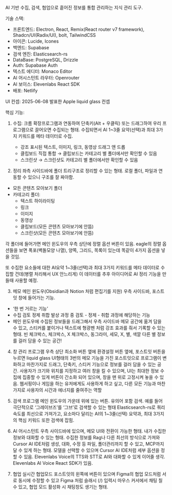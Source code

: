 AI 기반 수집, 검색, 협업으로 흩어진 정보를 통합 관리하는 지식 관리 도구.

기술 스택:
- 프론트엔드: Electron, React, Remix(React router v7 framework), Shadcn/UI(Radix/UI), bolt, TailwindCSS
- 아이콘: Lucide, Icones
- 백엔드: Supabase
- 검색 엔진: Elasticsearch-rs
- DataBase: PostgreSQL, Drizzle
- Auth: Supabase Auth
- 텍스트 에디터: Monaco Editor
- AI 어시스턴트 라우터: Openrouter
- AI 보이스: Elevenlabs React SDK
- 배포: Netlify

UI 컨셉:
  2025-06-08 발표한 Apple liquid glass 컨셉

핵심 기능:

1. 수집:
  크롬 확장프로그램과 연동하여 단축키(Alt + 우클릭) 또는 드래그하여 우리 프로그램으로 끌어오면 수집되는 형태.
  수집되면서 AI 1~3줄 요약(선택)과 최대 3가지 키워드를 메타 데이터로 수집. 
    * 강조 표시된 텍스트, 이미지, 링크, 동영상 드래그 앤 드롭
    * 클립보드 직접 통합 → 클립보드는 카테고리 별 폴더에서만 확인할 수 있음
    * 스크린샷 → 스크린샷도 카테고리 별 폴더에서만 확인할 수 있음

2. 정리
  좌측 사이드바에 폴더 트리구조로 정리할 수 있는 형태.
  로컬 폴더, 파일과 연동할 수 있으니 구조를 잘 짜야함.
  - 모든 콘텐츠 모아보기 폴더
  - 카테고리 폴더:
    * 텍스트 하이라이팅
    * 링크
    * 이미지
    * 동영상
    * 클립보드(모든 콘텐츠 모아보기에 안뜸)
    * 스크린샷(모든 콘텐츠 모아보기에 안뜸)
  
  각 폴더에 들어가면 메인 윈도우의 우측 상단에 정렬 옵션 버튼이 있음.
  eagle의 정렬 옵션들을 보면 폭포(벽돌모양 나열), 양쪽, 그리드, 목록이 있는데
  똑같이 4가지 옵션을 넣을 것임.
  
  또 수집한 요소들에 대한 AI요약 1~3줄(선택)과 최대 3가지 키워드를 메타 데이터로 수집할 건데(병렬 처리해서 UX 안느리게)
  이 데이터를 추후 아이디어로 AI 정리 기능을 만들때 사용할 예정.

3. 메모
  메인 윈도우(Obsidian과 Notion 처럼 편집기를 지원)
  우측 사이드바,
  포스트잇 창에 들어가는 기능.
  - ‘한 번 거르는 기능’
  - 수집 검토 정제 취합 발상 과정 중 검토 - 정제 - 취합 과정에 해당하는 기능
  - 메인 윈도우에 수집된 정보들을 드래그해서 우측 사이드바 메모 공간에 옮겨 담을 수 있고,
    스티커를 붙이거나 텍스트에 형광펜 처럼 강조 효과를 줘서 기록할 수 있는 형태.
    빈 체크박스, 체크박스, X 체크박스, 동그라미, 세모, X, 별, 색깔 다른 별
    정보를 걸러 담을 수 있는 공간!

4. 창 관리
  프로그램 우측 상단 최소화 버튼 옆에 환경설정 버튼 옆에,
  포스트잇 버튼을 누르면 liquid glass UI형태의 3번의 메모 기능을 가진 포스트잇으로
  프로그램이 변화하고 마찬가지로 드래그, 단축키, 스티커 기능으로 정보를 걸러 담을 수 있는 공간.
  사용자가 크기와 위치를 지정하고 여러 창을 킬 수 있으며, UI는 최대한 정보 수집에 집중할 수 있게 버튼이 간소화 되어 있으며,
  창을 맨 위로 고정시켜 놓을 수 있음.
  웹서핑이나 게임을 하는 유저에게도 사용하게 하고 싶고, 다른 모든 기능과 마찬가지로 사용자의 시간과 에너지를 줄여주는 역할

5. 검색
  프로그램 메인 윈도우의 가운데 위에 있는 버튼.
  유의어 포함 검색.
  예를 들어 극단적으로 ‘그레이브즈’를 ‘그브’로 검색할 수 있는 형태
  Elasticsearch-rs로 쿼리 속도를 최선으로 가져가고,
  요소마다 달리는 AI의 1~3줄(선택) 요약과, 최대 3가지의 핵심 키워드 또한 검색에 잡힘.

6. AI 어시스턴트
  우측 사이드바에 있으며, 메모 UI와 전환이 가능한 형태.
  내가 수집한 정보와 대화할 수 있는 형태.
  수집한 정보를 Rag나 다른 최선의 방식으로 가져와 Cursor AI IDE처럼 생성, 대화, 수정 등
  파일, 폴더관리까지 할 수 있고, MCP까지 달 수 있게 하는 형태.
  모델을 선택할 수 있으며 Cursor AI IDE처럼 세부 옵션을 정할 수 있음.
  Elevenlabs Voice의 TTS와 STT로 AI와 대화할 수 있게 이어줄 생각.
  Elevenlabs AI Voice React SDK가 있음.

7. 협업
  실시간 협업모드
  포스트잇의 왼쪽에 버튼이 있으며
  Figma의 협업 모드처럼 서로 동시에 수정할 수 있고
  Figma 처럼 슬래시 (/) 입력시 마우스 커서에서 채팅 칠 수 있고, 협업 모드 활성화 시 채팅창도 생기는 형태.